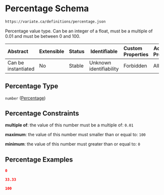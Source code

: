 # Percentage Schema

```txt
https://variate.ca/definitions/percentage.json
```

Percentage value type. Can be an integer of a float, must be a multiple of 0.01 and must be between 0 and 100.


| Abstract            | Extensible | Status | Identifiable            | Custom Properties | Additional Properties | Access Restrictions | Defined In                                                                                 |
| :------------------ | ---------- | ------ | ----------------------- | :---------------- | --------------------- | ------------------- | ------------------------------------------------------------------------------------------ |
| Can be instantiated | No         | Stable | Unknown identifiability | Forbidden         | Allowed               | none                | [percentage.schema.json](../out/definitions/percentage.schema.json "open original schema") |

## Percentage Type

`number` ([Percentage](percentage.md))

## Percentage Constraints

**multiple of**: the value of this number must be a multiple of: `0.01`

**maximum**: the value of this number must smaller than or equal to: `100`

**minimum**: the value of this number must greater than or equal to: `0`

## Percentage Examples

```json
0
```

```json
33.33
```

```json
100
```
